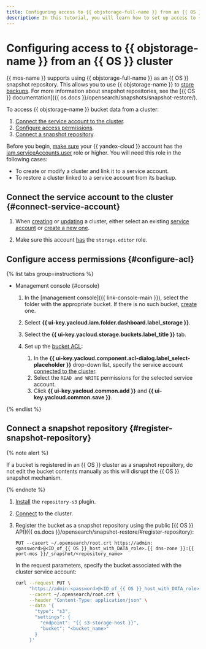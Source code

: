 ```yaml
---
title: Configuring access to {{ objstorage-full-name }} from an {{ OS }} cluster
description: In this tutorial, you will learn how to set up access to {{ objstorage-name }} storage to use it as an {{ OS }} snapshot repository.
---
```


# Configuring access to {{ objstorage-name }} from an {{ OS }} cluster


{{ mos-name }} supports using {{ objstorage-full-name }} as an {{ OS }} snapshot repository. This allows you to use {{ objstorage-name }} to [store backups](cluster-backups.md). For more information about snapshot repositories, see the [{{ OS }} documentation]({{ os.docs }}/opensearch/snapshots/snapshot-restore/).


To access {{ objstorage-name }} bucket data from a cluster:

1. [Connect the service account to the cluster](#connect-service-account).
1. [Configure access permissions](#configure-acl).
1. [Connect a snapshot repository](#register-snapshot-repository).


Before you begin, [make sure](../../iam/operations/roles/get-assigned-roles.md) your {{ yandex-cloud }} account has the [iam.serviceAccounts.user](../../iam/security/index.md#iam-serviceAccounts-user) role or higher. You will need this role in the following cases:


* To create or modify a cluster and link it to a service account.
* To restore a cluster linked to a service account from its backup.

## Connect the service account to the cluster {#connect-service-account}


1. When [creating](cluster-create.md) or [updating](update.md) a cluster, either select an existing [service account](../../iam/concepts/users/service-accounts.md) or [create a new one](../../iam/operations/sa/create.md).

1. Make sure this account [has](../../iam/operations/sa/assign-role-for-sa.md) the `storage.editor` role.


## Configure access permissions {#configure-acl}

{% list tabs group=instructions %}

- Management console {#console}

    
    1. In the [management console]({{ link-console-main }}), select the folder with the appropriate bucket. If there is no such bucket, [create](../../storage/operations/buckets/create.md) one.


    1. Select **{{ ui-key.yacloud.iam.folder.dashboard.label_storage }}**.
    1. Select the **{{ ui-key.yacloud.storage.buckets.label_title }}** tab.
    1. Set up the [bucket ACL](../../storage/operations/buckets/edit-acl.md):
        1. In the **{{ ui-key.yacloud.component.acl-dialog.label_select-placeholder }}** drop-down list, specify the service account [connected to the cluster](#connect-service-account).
        1. Select the `READ and WRITE` permissions for the selected service account.
        1. Click **{{ ui-key.yacloud.common.add }}** and **{{ ui-key.yacloud.common.save }}**.

{% endlist %}

## Connect a snapshot repository {#register-snapshot-repository}

{% note alert %}

If a bucket is registered in an {{ OS }} cluster as a snapshot repository, do not edit the bucket contents manually as this will disrupt the {{ OS }} snapshot mechanism.

{% endnote %}

1. [Install](plugins.md#update) the `repository-s3` plugin.
1. [Connect](connect.md) to the cluster.
1. Register the bucket as a snapshot repository using the public [{{ OS }} API]({{ os.docs }}/opensearch/snapshot-restore/#register-repository):

    ```http
    PUT --cacert ~/.opensearch/root.crt https://admin:<password>@<ID_of_{{ OS }}_host_with_DATA_role>.{{ dns-zone }}:{{ port-mos }}/_snapshot/<repository_name>
    ```

    In the request parameters, specify the bucket associated with the cluster service account:

    ```bash
    curl --request PUT \
         "https://admin:<password>@<ID_of_{{ OS }}_host_with_DATA_role>.{{ dns-zone }}:{{ port-mos }}/_snapshot/<repository_name>" \
         --cacert ~/.opensearch/root.crt \
         --header "Content-Type: application/json" \
         --data '{
           "type": "s3",
           "settings": {
             "endpoint": "{{ s3-storage-host }}",
             "bucket": "<bucket_name>"
           }
         }'
    ```

